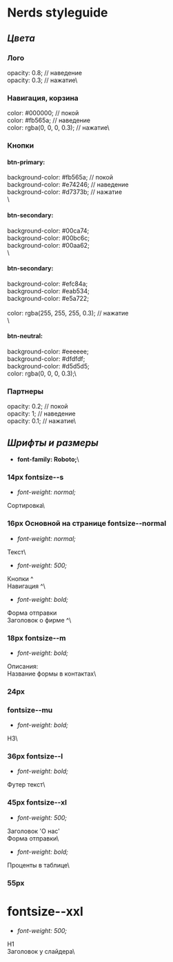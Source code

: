 # Nerds styleguide

## *Цвета*

### Лого

opacity: 0.8; // наведение\
opacity: 0.3; // нажатие\

### Навигация, корзина

color: #000000; // покой\
color: #fb565a; // наведение\
color: rgba(0, 0, 0, 0.3); // нажатие\

### Кнопки

#### btn-primary:

background-color: #fb565a; // покой\
background-color: #e74246; // наведение\
background-color: #d7373b; // нажатие\
\
#### btn-secondary:

background-color: #00ca74;\
background-color: #00bc6c;\
background-color: #00aa62;\
\
#### btn-secondary:

background-color: #efc84a;\
background-color: #eab534;\
background-color: #e5a722;\
\
color: rgba(255, 255, 255, 0.3); // нажатие\
\
#### btn-neutral:

background-color: #eeeeee;\
background-color: #dfdfdf;\
background-color: #d5d5d5;\
color: rgba(0, 0, 0, 0.3);\


### Партнеры

opacity: 0.2; // покой\
opacity: 1; // наведение\
opacity: 0.1; // нажатие\


## *Шрифты и размеры*

- **font-family: Roboto;**\

### 14px fontsize--s

- *font-weight: normal;*


Сортировка\

### 16px Основной на странице fontsize--normal

- *font-weight: normal;*


Текст\


- *font-weight: 500;*


Кнопки ^\
Навигация ^\


- *font-weight: bold;*


Форма отправки\
Заголовок о фирме ^\

### 18px fontsize--m

- *font-weight: bold;*


Описания:\
Название формы в контактах\

### 24px <H3> fontsize--mu

- *font-weight: bold;*


H3\

### 36px fontsize--l

- *font-weight: bold;*

Футер текст\

### 45px fontsize--xl

- *font-weight: 500;*

Заголовок 'О нас'\
Форма отправки\


- *font-weight: bold;*

Проценты в таблице\

### 55px <H1> fontsize--xxl

- *font-weight: 500;*

H1\
Заголовок у слайдера\
